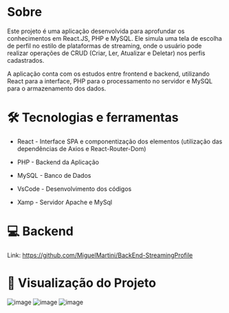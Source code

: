 # Sobre
Este projeto é uma aplicação desenvolvida para aprofundar os conhecimentos em React.JS, PHP e MySQL. Ele simula uma tela de escolha de perfil no estilo de plataformas de streaming, onde o usuário pode realizar operações de CRUD (Criar, Ler, Atualizar e Deletar) nos perfis cadastrados.

A aplicação conta com os estudos entre frontend e backend, utilizando React para a interface, PHP para o processamento no servidor e MySQL para o armazenamento dos dados.
# 🛠️ Tecnologias e ferramentas
- React - Interface SPA e componentização dos elementos (utilização das dependências de Axios e React-Router-Dom)
- PHP - Backend da Aplicação
- MySQL - Banco de Dados
  
- VsCode - Desenvolvimento dos códigos
- Xamp - Servidor Apache e MySql

# 💻 Backend 
Link: https://github.com/MiguelMartini/BackEnd-StreamingProfile
# 🚀 Visualização do Projeto
![image](https://github.com/user-attachments/assets/c738262c-ddf5-4dd2-8f6d-2562760dda77)
![image](https://github.com/user-attachments/assets/f1486017-242b-487e-8852-9f058e1b8894)
![image](https://github.com/user-attachments/assets/89f40ba5-c148-42d0-be46-7d3812878a72)


